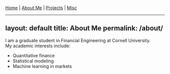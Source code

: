 [Home](index.md) | [About Me](about.md) | [Projects](projects.md) | [Misc](misc.md)

---
layout: default
title: About Me
permalink: /about/
---


I am a graduate student in Financial Engineering at Cornell University.  
My academic interests include:
- Quantitative finance
- Statistical modeling
- Machine learning in markets

